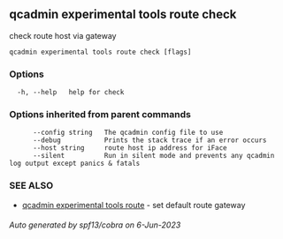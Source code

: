 ## qcadmin experimental tools route check

check route host via gateway

```
qcadmin experimental tools route check [flags]
```

### Options

```
  -h, --help   help for check
```

### Options inherited from parent commands

```
      --config string   The qcadmin config file to use
      --debug           Prints the stack trace if an error occurs
      --host string     route host ip address for iFace
      --silent          Run in silent mode and prevents any qcadmin log output except panics & fatals
```

### SEE ALSO

* [qcadmin experimental tools route](qcadmin_experimental_tools_route.md)	 - set default route gateway

###### Auto generated by spf13/cobra on 6-Jun-2023
